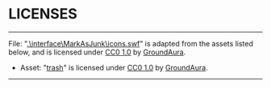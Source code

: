 # LICENSES

---

File: "[.\interface\MarkAsJunk\icons.swf](https://www.nexusmods.com/skyrimspecialedition/mods/90508)" is adapted from the assets listed below, and is licensed under [CC0 1.0](https://creativecommons.org/publicdomain/zero/1.0/) by [GroundAura](https://www.nexusmods.com/users/97658973).

- Asset: "[trash](https://www.nexusmods.com/skyrimspecialedition/mods/90508)" is licensed under [CC0 1.0](https://creativecommons.org/publicdomain/zero/1.0/) by [GroundAura](https://www.nexusmods.com/users/97658973).

---
